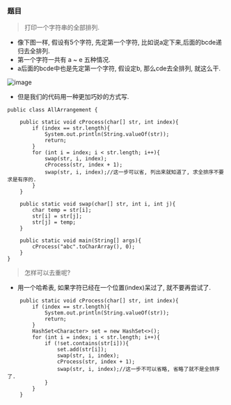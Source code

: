 ### 题目
> 打印一个字符串的全部排列. 

- 像下图一样, 假设有5个字符, 先定第一个字符, 比如说a定下来,后面的bcde递归去全排列. 
- 第一个字符一共有 a ~ e 五种情况. 
- a后面的bcde中也是先定第一个字符, 假设定b, 那么cde去全排列, 就这么干. 

![image](47464A958A604B04B4029DBE6EF464E0)

- 但是我们的代码用一种更加巧妙的方式写. 
```
public class AllArrangement {

    public static void cProcess(char[] str, int index){
        if (index == str.length){
            System.out.println(String.valueOf(str));
            return;
        }
        for (int i = index; i < str.length; i++){
            swap(str, i, index);
            cProcess(str, index + 1);
            swap(str, i, index);//这一步可以省, 列出来就知道了, 求全排序不要求是有序的.
        }
    }

    public static void swap(char[] str, int i, int j){
        char temp = str[i];
        str[i] = str[j];
        str[j] = temp;
    }

    public static void main(String[] args){
        cProcess("abc".toCharArray(), 0);
    }
}
```
> 怎样可以去重呢?

- 用一个哈希表, 如果字符已经在一个位置(index)呆过了, 就不要再尝试了. 
```
    public static void cProcess(char[] str, int index){
        if (index == str.length){
            System.out.println(String.valueOf(str));
            return;
        }
        HashSet<Character> set = new HashSet<>();
        for (int i = index; i < str.length; i++){
            if (!set.contains(str[i])){
                set.add(str[i]);
                swap(str, i, index);
                cProcess(str, index + 1);
                swap(str, i, index);//这一步不可以省略, 省略了就不是全排序了. 
            }
        }
    }
```